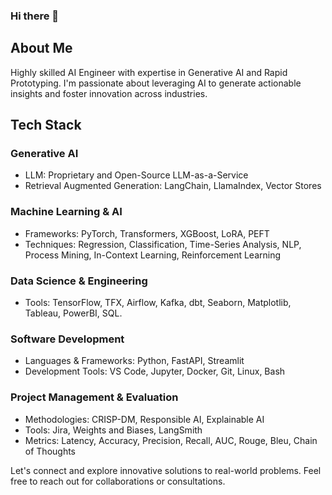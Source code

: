 ### Hi there 👋

## About Me
Highly skilled AI Engineer with expertise in Generative AI and Rapid Prototyping. I'm passionate about leveraging AI to generate actionable insights and foster innovation across industries.

## Tech Stack

### Generative AI
- LLM: Proprietary and Open-Source LLM-as-a-Service 
- Retrieval Augmented Generation: LangChain, LlamaIndex, Vector Stores

### Machine Learning & AI
- Frameworks: PyTorch, Transformers, XGBoost, LoRA, PEFT
- Techniques: Regression, Classification, Time-Series Analysis, NLP, Process Mining, In-Context Learning, Reinforcement Learning

### Data Science & Engineering
- Tools: TensorFlow, TFX, Airflow, Kafka, dbt, Seaborn, Matplotlib, Tableau, PowerBI, SQL.

### Software Development
- Languages & Frameworks: Python, FastAPI, Streamlit
- Development Tools: VS Code, Jupyter, Docker, Git, Linux, Bash

### Project Management & Evaluation
- Methodologies: CRISP-DM, Responsible AI, Explainable AI
- Tools: Jira, Weights and Biases, LangSmith
- Metrics: Latency, Accuracy, Precision, Recall, AUC, Rouge, Bleu, Chain of Thoughts

Let's connect and explore innovative solutions to real-world problems. Feel free to reach out for collaborations or consultations.
